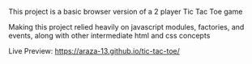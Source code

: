 This project is a basic browser version of a 2 player Tic Tac Toe game

Making this project relied heavily on javascript modules, factories, and events, along with other intermediate html and css concepts

Live Preview: https://araza-13.github.io/tic-tac-toe/
